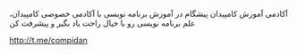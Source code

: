 آکادمی آموزش کامپیدان
پیشگام در آموزش برنامه نویسی
با آکادمی خصوصی کامپیدان، علم برنامه نویسی رو با خیال راحت یاد بگیر و پیشرفت کن

http://t.me/compidan

